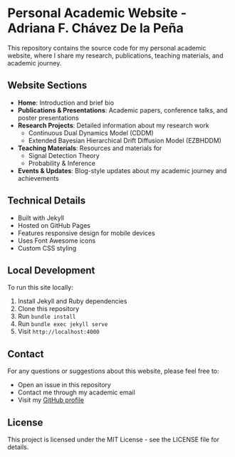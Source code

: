 # Personal Academic Website - Adriana F. Chávez De la Peña

This repository contains the source code for my personal academic website, where I share my research, publications, teaching materials, and academic journey.

## Website Sections

- **Home**: Introduction and brief bio
- **Publications & Presentations**: Academic papers, conference talks, and poster presentations
- **Research Projects**: Detailed information about my research work
  - Continuous Dual Dynamics Model (CDDM)
  - Extended Bayesian Hierarchical Drift Diffusion Model (EZBHDDM)
- **Teaching Materials**: Resources and materials for
  - Signal Detection Theory
  - Probability & Inference
- **Events & Updates**: Blog-style updates about my academic journey and achievements

## Technical Details

- Built with Jekyll
- Hosted on GitHub Pages
- Features responsive design for mobile devices
- Uses Font Awesome icons
- Custom CSS styling

## Local Development

To run this site locally:

1. Install Jekyll and Ruby dependencies
2. Clone this repository
3. Run `bundle install`
4. Run `bundle exec jekyll serve`
5. Visit `http://localhost:4000`

## Contact

For any questions or suggestions about this website, please feel free to:
- Open an issue in this repository
- Contact me through my academic email
- Visit my [GitHub profile](https://github.com/Adrifelcha)

## License

This project is licensed under the MIT License - see the LICENSE file for details.
